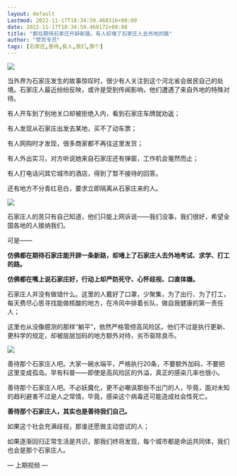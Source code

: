 ```yaml
---
layout: default
Lastmod: 2022-11-17T18:34:59.468316+00:00
date: 2022-11-17T18:34:59.468172+00:00
title: "都在期待石家庄开辟新路，有人却堵了石家庄人去外地的路"
author: "赞赏专员"
tags: [石家庄,善待,有人,我们,那个]
---
```


![](https://images.weserv.nl/?url=https%3A//mmbiz.qpic.cn/sz_mmbiz_png/aMicddGKxLTa147SKw9QvBfYIiaibLB8eSUSF0Aia2ic2ic8LbaYkicKnwLDb6vI2czE2INWQc9lYStWyHyKwLIWcjL7w/640%3Fwx_fmt%3Dpng)  

  
当外界为石家庄发生的故事惊叹时，很少有人关注到这个河北省会居民自己的处境。石家庄人最近纷纷反映，或许是受到传闻影响，他们遭遇了来自外地的特殊对待。

有人开车到了别地关口却被拒绝入内，看到石家庄车牌就劝返；

有人发现从石家庄出发去某地，买不了动车票；

有人网购时才发现，很多商家都不再往这里发货；

有人外出实习，对方听说她来自石家庄还有弹窗，工作机会戛然而止；

有人打电话问其它城市的酒店，得到了暂不接待的回答。

还有地方不分青红皂白，要求立即隔离从石家庄来的人。

![](https://images.weserv.nl/?url=https%3A//mmbiz.qpic.cn/sz_mmbiz_jpg/aMicddGKxLTa147SKw9QvBfYIiaibLB8eSUI7aoh8d4hwpTJasRfhS5VUCKWs2TJO0icpjj9sltrJjiaVvBkSPxGf8g/640%3Fwx_fmt%3Djpeg)

石家庄人的苦只有自己知道，他们只能上网诉说——我们没事，我们很好，希望全国各地的人接纳我们。

可是——

**仿佛都在期待石家庄能开辟一条新路，却堵上了石家庄人去外地考试、求学、打工的路。**

**仿佛都在嘴上说石家庄好，行动上却严防死守、心怀歧视、口直体嫌。**

石家庄人并没有做错什么。这里的人戴好了口罩，少聚集，为了出行、为了打工，每天费尽心思寻找能做核酸的地方，在冷风中排着长队，做自我健康的第一责任人；

这里也从没像臆测的那样“躺平”，依然严格管控高风险区。他们不过是执行更新、更科学的规定，却被层层加码的地方额外对待，劣币驱除良币。

![](https://images.weserv.nl/?url=https%3A//mmbiz.qpic.cn/sz_mmbiz_png/aMicddGKxLTa147SKw9QvBfYIiaibLB8eSUA9ibnqNOmplBbTjT4shNtlg55vz6GrgqGYtSqIUL5IRhiaWMzHKnicvzQ/640%3Fwx_fmt%3Dpng)

善待那个石家庄人吧。大家一碗水端平，严格执行20条，不要额外加码，不要把这里变成孤岛。早有科普——即使是高风险区的外溢，真正的感染几率也很小。

善待那个石家庄人吧。不必妖魔化，更不必嘲讽那些不出门的人，毕竟，面对未知的趋利避害不过是人之常情，毕竟，感染这个病毒还可能造成社会性死亡。

**善待那个石家庄人，其实也是善待我们自己。**

如果这个社会充满歧视，那谁还愿做主动尝试的人；

如果逐渐回归正常生活是共识，那我们终将发现，每个城市都是命运共同体，我们也会是那个石家庄人。

— 上期视频 —

‍‍‍

